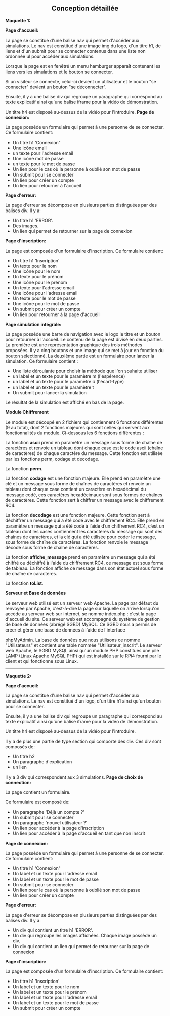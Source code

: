 <h2><div align="center">Conception détaillée</div></h2>


**Maquette 1:**

**Page d'accueil:**

La page se constitue d'une balise nav qui permet d'accéder aux simulations. Le nav est constitué d'une image img du logo, d'un titre h1, de liens et d'un submit pour se connecter contenus dans une liste non ordonnée ul pour accéder aux simulations.

Lorsque la page est en fenêtré un menu hamburger apparaît contenant les liens vers les simulations et le bouton se connecter.

Si un visiteur se connecte, celui-ci devient un utilisateur et le bouton "se connecter" devient un bouton "se déconnecter".

Ensuite, il y a une balise div qui regroupe un paragraphe qui correspond au texte explicatif ainsi qu'une balise iframe pour la vidéo de démonstration.

Un titre h4 est disposé au-dessus de la vidéo pour l'introduire. **Page de connexion:**

La page possède un formulaire qui permet à une personne de se connecter. Ce formulaire contient:

- Un titre h1 'Connexion'
- Une icône email
- un texte pour l'adresse email
- Une icône mot de passe
- un texte pour le mot de passe
- Un lien pour le cas où la personne à oublié son mot de passe
- Un submit pour se connecter
- Un lien pour créer un compte
- Un lien pour retourner à l'accueil

**Page d'erreur:**

La page d'erreur se décompose en plusieurs parties distinguées par des balises div. Il y a:

- Un titre h1 'ERROR'.
- Des images.
- Un lien qui permet de retourner sur la page de connexion

**Page d'inscription:**

La page est composée d'un formulaire d'inscription. Ce formulaire contient:

- Un titre h1 'Inscription'
- Un texte pour le nom
- Une icône pour le nom
- Un texte pour le prénom
- Une icône pour le prénom
- Un texte pour l'adresse email
- Une icône pour l'adresse email
- Un texte pour le mot de passe
- Une icône pour le mot de passe
- Un submit pour créer un compte
- Un lien pour retourner à la page d'accueil

**Page simulation intégrale:**

La page possède une barre de navigation avec le logo le titre et un bouton pour retourner à l'accueil.
Le contenu de la page est divisé en deux parties. La première est une représentation graphique des trois méthodes proposées.
Il y a cinq boutons et une image qui se met à jour en fonction du bouton sélectionné.
La deuxième partie est un formulaire pour lancer la simulation. Ce formulaire contient :

- Une liste déroulante pour choisir la méthode que l'on souhaite utiliser
- un label et un texte pour le paramètre m (l'espérence)
- un label et un texte pour le paramètre σ (l'écart-type)
- un label et un texte pour le paramètre t
- Un submit pour lancer la simulation

Le résultat de la simulation est affiché en bas de la page.

**Module Chiffrement**

Le module est découpé en 2 fichiers qui contiennent 6 fonctions différentes (9 au total), dont 2 fonctions majeures qui sont celles qui servent aux fonctionnalités du module. Ci-dessous les 6 fonctions différentes :

La fonction **ascii** prend en paramètre un message sous forme de chaîne de caractères et renvoie un tableau dont chaque case est le code ascii (chaîne de caractères) de chaque caractère du message. Cette fonction est utilisée par les fonctions perm, codage et decodage.

La fonction **perm**.


La fonction **codage** est une fonction majeure. Elle prend en paramètre une clé et un message sous forme de chaînes de caractères et renvoie un tableau dont chaque case contient un caractère en hexadécimal du message codé, ces caractères hexadécimaux sont sous formes de chaînes de caractères. Cette fonction sert à chiffrer un message avec le chiffrement RC4.

La fonction **decodage** est une fonction majeure. Cette fonction sert à déchiffrer un message qui a été codé avec le chiffrement RC4. Elle prend en paramètre un message qui a été codé à l’aide d’un chiffrement RC4, c’est un tableau dont les cases contiennent les caractères du message qui sont des chaînes de caractères, et la clé qui a été utilisée pour coder le message, sous forme de chaîne de caractères. La fonction renvoie le message décodé sous forme de chaîne de caractères.

La fonction **affiche_message** prend en paramètre un message qui a été chiffré ou déchiffré à l'aide du chiffrement RC4, ce message est sous forme de tableau. La fonction affiche ce message dans son état actuel sous forme de chaîne de caractères.

La fonction **toList**.

**Serveur et Base de données**

Le serveur web utilisé est un serveur web Apache. La page par défaut du renvoyée par Apache, c'est-à-dire la page sur laquelle on arrive lorsqu'on accède au serveur web sur internet, se nomme index.php : c'est la page d'accueil du site. Ce serveur web est accompagné du système de gestion de base de données (abrégé SGBD) MySQL. Ce SGBD nous a permis de créer et gérer une base de données à l'aide de l'interface

phpMyAdmin. La base de données que nous utilisons ce nomme "Utilisateurs" et contient une table nommée "Utilisateur\_inscrit". Le serveur web Apache, le SGBD MySQL ainsi qu'un module PHP constitues une pile LAMP (Linux Apache MySQL PHP) qui est installée sur le RPi4 fourni par le client et qui fonctionne sous Linux.

---

**Maquette 2:**

**Page d'accueil:**

La page se constitue d'une balise nav qui permet d'accéder aux simulations. Le nav est constitué d'un logo, d'un titre h1 ainsi qu'un bouton pour se connecter.

Ensuite, il y a une balise div qui regroupe un paragraphe qui correspond au texte explicatif ainsi qu'une balise iframe pour la vidéo de démonstration.

Un titre h4 est disposé au-dessus de la vidéo pour l'introduire.

Il y a de plus une partie de type section qui comporte des div. Ces div sont composés de:

- Un titre h2
- Un paragraphe d'explication
- un lien

Il y a 3 div qui correspondent aux 3 simulations. **Page de choix de connection:**

La page contient un formulaire.

Ce formulaire est composé de:

- Un paragraphe 'Déjà un compte ?'
- Un submit pour se connecter
- Un paragraphe 'nouvel utilisateur ?'
- Un lien pour accéder à la page d'inscription
- Un lien pour accéder à la page d'accueil en tant que non inscrit

**Page de connexion:**

La page possède un formulaire qui permet à une personne de se connecter. Ce formulaire contient:

- Un titre h1 'Connexion'
- Un label et un texte pour l'adresse email
- Un label et un texte pour le mot de passe
- Un submit pour se connecter
- Un lien pour le cas où la personne à oublié son mot de passe
- Un lien pour créer un compte

**Page d'erreur:**

La page d'erreur se décompose en plusieurs parties distinguées par des balises div. Il y a:

- Un div qui contient un titre h1 'ERROR'.
- Un div qui regroupe les images affichées. Chaque image possède un div.
- Un div qui contient un lien qui permet de retourner sur la page de connexion

**Page d'inscription:**

La page est composée d'un formulaire d'inscription. Ce formulaire contient:

- Un titre h1 'Inscription'
- Un label et un texte pour le nom
- Un label et un texte pour le prénom
- Un label et un texte pour l'adresse email
- Un label et un texte pour le mot de passe
- Un submit pour créer un compte

